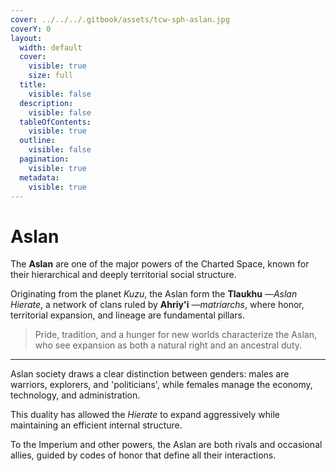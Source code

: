 ```yaml
---
cover: ../../../.gitbook/assets/tcw-sph-aslan.jpg
coverY: 0
layout:
  width: default
  cover:
    visible: true
    size: full
  title:
    visible: false
  description:
    visible: false
  tableOfContents:
    visible: true
  outline:
    visible: false
  pagination:
    visible: true
  metadata:
    visible: true
---
```


# Aslan

The **Aslan** are one of the major powers of the Charted Space, known for their hierarchical and deeply territorial social structure.

Originating from the planet _Kuzu_, the Aslan form the **Tlaukhu** —_Aslan Hierate_, a network of clans ruled by **Ahriy'i** —_matriarchs_, where honor, territorial expansion, and lineage are fundamental pillars.

> Pride, tradition, and a hunger for new worlds characterize the Aslan, who see expansion as both a natural right and an ancestral duty.

***

Aslan society draws a clear distinction between genders: males are warriors, explorers, and 'politicians', while females manage the economy, technology, and administration.

This duality has allowed the _Hierate_ to expand aggressively while maintaining an efficient internal structure.

To the Imperium and other powers, the Aslan are both rivals and occasional allies, guided by codes of honor that define all their interactions.
